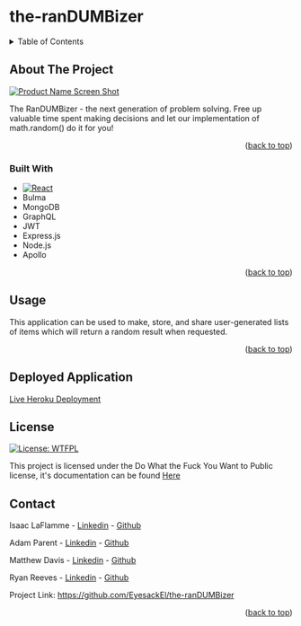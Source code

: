 # the-ranDUMBizer

<details>
  <summary>Table of Contents</summary>
  <ol>
    <li>
      <a href="#about-the-project">About The Project</a>
      <ul>
        <li><a href="#built-with">Built With</a></li>
      </ul>
    </li>
    <li><a href="#usage">Usage</a></li>
    <li><a href="#Deployed Application">Deployed Application</a></li>
    <li><a href="#license">License</a></li>
    <li><a href="#contact">Contact</a></li>
  </ol>
</details>

## About The Project

[![Product Name Screen Shot][product-screenshot]](https://example.com)

 The RanDUMBizer - the next generation of problem solving. Free up valuable time spent making decisions and let our implementation of
 math.random() do it for you!

<p align="right">(<a href="#the-ranDUMBizer">back to top</a>)</p>

### Built With

* [![React][React.js]][React-url]
* Bulma
* MongoDB
* GraphQL
* JWT
* Express.js
* Node.js
* Apollo

<p align="right">(<a href="#the-ranDUMBizer">back to top</a>)</p>

## Usage

This application can be used to make, store, and share user-generated lists of items which will return a random result when requested.

<p align="right">(<a href="#readme-top">back to top</a>)</p>

## Deployed Application

[Live Heroku Deployment](https://the-randumbizer.herokuapp.com/)

## License

[![License: WTFPL](https://img.shields.io/badge/License-WTFPL-brightgreen.svg)](http://www.wtfpl.net/about/)

This project is licensed under the Do What the Fuck You Want to Public license, it's documentation can be found [Here](http://www.wtfpl.net/about/)

## Contact

Isaac LaFlamme - [Linkedin](https://www.linkedin.com/in/isaac-laflamme-12321a234/) - [Github](https://github.com/EyesackEl)

Adam Parent - [Linkedin](https://www.linkedin.com/in/adam-r-parent) - [Github](https://github.com/arparent)

Matthew Davis - [Linkedin](#Contact) - [Github](https://github.com/MaDCodingPower)

Ryan Reeves - [Linkedin](https://www.linkedin.com/in/rreevesdev/) - [Github](https://github.com/rreeves1996)

Project Link: https://github.com/EyesackEl/the-ranDUMBizer

<p align="right">(<a href="#readme-top">back to top</a>)</p>

[product-screenshot]: images/screenshot.png
[React.js]: https://img.shields.io/badge/React-20232A?style=for-the-badge&logo=react&logoColor=61DAFB
[React-url]: https://reactjs.org/
